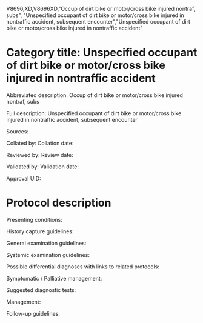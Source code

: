 V8696,XD,V8696XD,"Occup of dirt bike or motor/cross bike injured nontraf, subs", "Unspecified occupant of dirt bike or motor/cross bike injured in nontraffic accident, subsequent encounter","Unspecified occupant of dirt bike or motor/cross bike injured in nontraffic accident"
# Category title: Unspecified occupant of dirt bike or motor/cross bike injured in nontraffic accident

Abbreviated description: Occup of dirt bike or motor/cross bike injured nontraf, subs

Full description: Unspecified occupant of dirt bike or motor/cross bike injured in nontraffic accident, subsequent encounter

Sources:

Collated by:
Collation date:

Reviewed by:
Review date:

Validated by:
Validation date:

Approval UID:

# Protocol description

Presenting conditions:

History capture guidelines:

General examination guidelines:

Systemic examination guidelines:

Possible differential diagnoses with links to related protocols:

Symptomatic / Palliative management:

Suggested diagnostic tests:

Management:

Follow-up guidelines:
